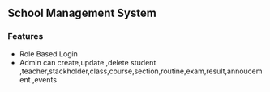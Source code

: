 ## School Management System

### Features

- Role Based Login
- Admin can create,update ,delete student ,teacher,stackholder,class,course,section,routine,exam,result,annoucement ,events

